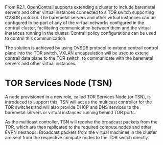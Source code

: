 From R2.1, OpenContrail supports extending a cluster to include baremetal servers and other virtual instances connected to a TOR switch supporting OVSDB protocol. The baremetal servers and other virtual instances can be configured to be part of any of the virtual networks configured in the contrail cluster, facilitating communication between them and the virtual instances running in the cluster. Contrail policy configurations can be used to control this communication.

The solution is achieved by using OVSDB protocol to extend contrail control plane into the TOR switch. VXLAN encapsulation will be used to extend contrail data plane to the TOR switch, to communicate with the baremetal servers and other virtual instances.

# TOR Services Node (TSN)

A node provisioned in a new role, called TOR Services Node (or TSN), is introduced to support this. TSN will act as the multicast controller for the TOR switches and will also provide DHCP and DNS services to the baremetal servers or virtual instances running behind TOR ports.

As the multicast controller, TSN will receive the broadcast packets from the TOR, which are then replicated to the required compute nodes and other EVPN nexthops. Broadcast packets from the virtual machines in the cluster are sent from the respective compute nodes to the TOR switch directly.

 